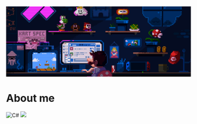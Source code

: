 ![](./coding-banner.gif)

# About me
<p>
<img src="https://img.shields.io/badge/code-C%23-informational?style=for-the-badge&logo=c-sharp&logoColor=white&color=239120" alt="C#">

<img src="https://img.shields.io/badge/code-javascript-informational?style=for-the-badge&logo=javascript&logoColor=white&color=2aa889"/>
</p>

<!--
**Sazie101/Sazie101** is a ✨ _special_ ✨ repository because its `README.md` (this file) appears on your GitHub profile.

Here are some ideas to get you started:

- 🔭 I’m currently working on ...
- 🌱 I’m currently learning ...
- 👯 I’m looking to collaborate on ...
- 🤔 I’m looking for help with ...
- 💬 Ask me about ...
- 📫 How to reach me: ...
- 😄 Pronouns: ...
- ⚡ Fun fact: ...
-->
